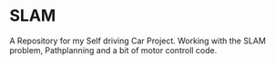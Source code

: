 # SLAM

A Repository for my Self driving Car Project. Working with the SLAM problem, Pathplanning and a bit of motor controll code.
